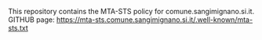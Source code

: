 This repository contains the MTA-STS policy for comune.sangimignano.si.it.
GITHUB page: https://mta-sts.comune.sangimignano.si.it/.well-known/mta-sts.txt


